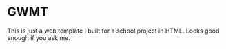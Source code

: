 # GWMT
This is just a web template I built for a school project in HTML. Looks good enough if you ask me.
